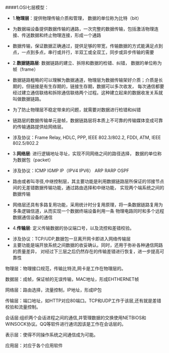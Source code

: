 ####1.OSI七层模型：
* 1.__物理层__：提供物理传输介质和管理， 数据的单位称为比特（bit）

> 
 * 为数据端设备提供数据传输的通路，一次完整的数据传输，包括激活物理连接、传送数据和终止物理连接，形成一个通路
 * 数据传输，保证数据正确通过，提供足够的带宽，传输数据的方式能满足点到点，一点到多点，串行或并行，半双工或全双工，同步或异步传输的需要
  
* 2.__数据链路层__:  数据链路的建立、拆除和数据的检错、纠错， 数据的单位称为帧（frame）

> 
 * 数据链路粗略的可以理解为数据通道，物理层为数据传输架好介质；介质是长期的，但链接是有生存期的，链接生存期，数据可以多次收发，
    每次通信都要经过建立通信联络和拆除通信联络两个过程。这种建立起来的数据收发关系就叫做数据链路。
 * 为了防止物理层不稳定带来的问题，就需要对数据进行检错和纠错
 * 链路层的数据传输单元是帧，数据链路层将本质上不可靠的传输媒体变成可靠的传输通路提供给网络层。
 * 涉及协议：Frame Relay, HDLC, PPP, IEEE 802.3/802.2, FDDI, ATM, IEEE 802.5/802.2 
  
* 3.__网络层__:  进行逻辑地址寻址，实现不同网络之间的路径选择， 数据的单位称为数据包（packet）
  
>
 * 涉及协议：ICMP IGMP IP（IPV4 IPV6） ARP RARP OSPF
 * 路由或者叫寻径,中继控制层，其主要功能是利用数据链路层所保证的邻接节点间的无差错数据传输功能，通过路由选择和中继功能，
     实现两个端系统之间的数据传输
 * 网络层还具有多路复用功能，采用统计时分复用原理，将一条数据链路复用为多条逻辑信道，从而实现一个数据终端设备利用一条
     物理电路同时和多个远程数据通信设备的通信
  
* 4.__传输层__:  定义传输数据的协议端口号，以及流控和差错校验。
  
>
 * 涉及协议：TCP/UDP,数据包一旦离开网卡即进入网络传输层
 * 主要功能是端开放系统之间数据的收妥确认。同时，还用于弥补各种通信网路的质量差异，
     对经过下三层之后仍然存在的传输差错进行恢复，进一步提高可靠性
     
物理层：物理接口规范，传输比特流,网卡是工作在物理层的。

数据层：成帧，保证帧的无误传输，MAC地址，形成EHTHERNET帧

网络层：路由选择，流量控制，IP地址，形成IP包

传输层：端口地址，如HTTP对应80端口。TCP和UDP工作于该层,还有就是差错校验和流量控制。

会话层:组织两个会话进程之间的通信,并管理数据的交换使用NETBIOS和WINSOCK协议。QQ等软件进行通讯因该是工作在会话层的。

表示层：使得不同操作系统之间通信成为可能。

应用层：对应于各个应用软件
